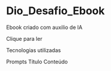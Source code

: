 # Dio_Desafio_Ebook
Ebook criado com auxilio de IA

Clique para ler


Tecnologias utilizadas

Prompts
Título
Conteúdo

